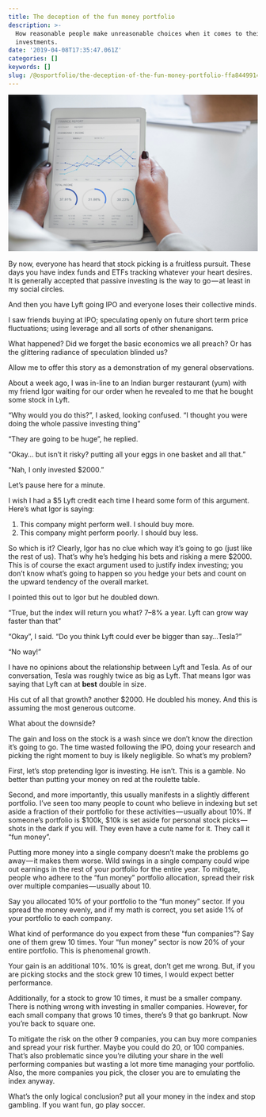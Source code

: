 ```yaml
---
title: The deception of the fun money portfolio
description: >-
  How reasonable people make unreasonable choices when it comes to their
  investments.
date: '2019-04-08T17:35:47.061Z'
categories: []
keywords: []
slug: /@osportfolio/the-deception-of-the-fun-money-portfolio-ffa844991497
---
```


![](img/1__1hIqmh3UXUlEk0dM5WA4ng.jpeg)

By now, everyone has heard that stock picking is a fruitless pursuit. These days you have index funds and ETFs tracking whatever your heart desires. It is generally accepted that passive investing is the way to go — at least in my social circles.

And then you have Lyft going IPO and everyone loses their collective minds.

I saw friends buying at IPO; speculating openly on future short term price fluctuations; using leverage and all sorts of other shenanigans.

What happened? Did we forget the basic economics we all preach? Or has the glittering radiance of speculation blinded us?

Allow me to offer this story as a demonstration of my general observations.

About a week ago, I was in-line to an Indian burger restaurant (yum) with my friend Igor waiting for our order when he revealed to me that he bought some stock in Lyft.

“Why would you do this?”, I asked, looking confused. “I thought you were doing the whole passive investing thing”

“They are going to be huge”, he replied.

“Okay… but isn’t it risky? putting all your eggs in one basket and all that.”

“Nah, I only invested $2000.”

Let’s pause here for a minute.

I wish I had a $5 Lyft credit each time I heard some form of this argument. Here’s what Igor is saying:

1.  This company might perform well. I should buy more.
2.  This company might perform poorly. I should buy less.

So which is it? Clearly, Igor has no clue which way it’s going to go (just like the rest of us). That’s why he’s hedging his bets and risking a mere $2000. This is of course the exact argument used to justify index investing; you don’t know what’s going to happen so you hedge your bets and count on the upward tendency of the overall market.

I pointed this out to Igor but he doubled down.

“True, but the index will return you what? 7–8% a year. Lyft can grow way faster than that”

“Okay”, I said. “Do you think Lyft could ever be bigger than say…Tesla?”

“No way!”

I have no opinions about the relationship between Lyft and Tesla. As of our conversation, Tesla was roughly twice as big as Lyft. That means Igor was saying that Lyft can at **best** double in size.

His cut of all that growth? another $2000. He doubled his money. And this is assuming the most generous outcome.

What about the downside?

The gain and loss on the stock is a wash since we don’t know the direction it’s going to go. The time wasted following the IPO, doing your research and picking the right moment to buy is likely negligible. So what’s my problem?

First, let’s stop pretending Igor is investing. He isn’t. This is a gamble. No better than putting your money on red at the roulette table.

Second, and more importantly, this usually manifests in a slightly different portfolio. I’ve seen too many people to count who believe in indexing but set aside a fraction of their portfolio for these activities — usually about 10%. If someone’s portfolio is $100k, $10k is set aside for personal stock picks — shots in the dark if you will. They even have a cute name for it. They call it “fun money”.

Putting more money into a single company doesn’t make the problems go away — it makes them worse. Wild swings in a single company could wipe out earnings in the rest of your portfolio for the entire year. To mitigate, people who adhere to the “fun money” portfolio allocation, spread their risk over multiple companies — usually about 10.

Say you allocated 10% of your portfolio to the “fun money” sector. If you spread the money evenly, and if my math is correct, you set aside 1% of your portfolio to each company.

What kind of performance do you expect from these “fun companies”? Say one of them grew 10 times. Your “fun money” sector is now 20% of your entire portfolio. This is phenomenal growth.

Your gain is an additional 10%. 10% is great, don’t get me wrong. But, if you are picking stocks and the stock grew 10 times, I would expect better performance.

Additionally, for a stock to grow 10 times, it must be a smaller company. There is nothing wrong with investing in smaller companies. However, for each small company that grows 10 times, there’s 9 that go bankrupt. Now you’re back to square one.

To mitigate the risk on the other 9 companies, you can buy more companies and spread your risk further. Maybe you could do 20, or 100 companies. That’s also problematic since you’re diluting your share in the well performing companies but wasting a lot more time managing your portfolio. Also, the more companies you pick, the closer you are to emulating the index anyway.

What’s the only logical conclusion? put all your money in the index and stop gambling. If you want fun, go play soccer.